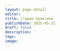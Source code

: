 ```yaml
---
layout: page-detail
editor: 
title: стадии практики
publishDate: 2025-05-21
draft: false
description: 
tags: 
image:
---
```

